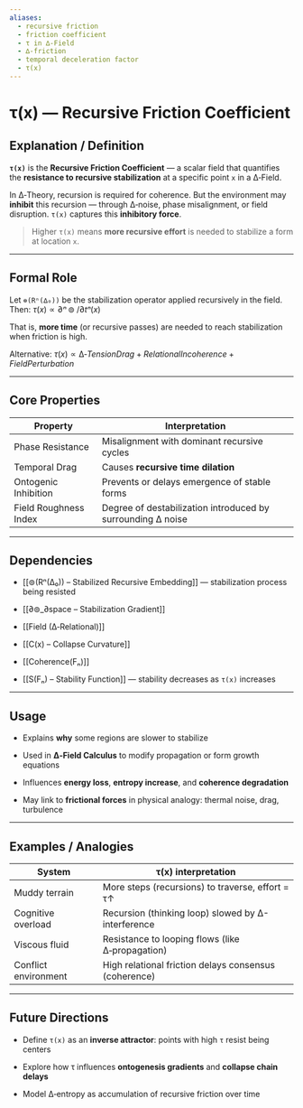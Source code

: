 ```yaml
---
aliases:
  - recursive friction
  - friction coefficient
  - τ in ∆‑Field
  - ∆‑friction
  - temporal deceleration factor
  - τ(x)
---
```



# τ(x) — Recursive Friction Coefficient

## Explanation / Definition

**`τ(x)`** is the **Recursive Friction Coefficient** — a scalar field that quantifies the **resistance to recursive stabilization** at a specific point `x` in a ∆‑Field.

In ∆‑Theory, recursion is required for coherence. But the environment may **inhibit** this recursion — through ∆‑noise, phase misalignment, or field disruption. `τ(x)` captures this **inhibitory force**.

> Higher `τ(x)` means **more recursive effort** is needed to stabilize a form at location `x`.

---

## Formal Role

Let `⊚(Rⁿ(∆₀))` be the stabilization operator applied recursively in the field. Then:
$τ(x) ∝ ∂ⁿ⊚ / ∂tⁿ (x)$

That is, **more time** (or recursive passes) are needed to reach stabilization when friction is high.

Alternative:
$τ(x) ∝ ∆‑Tension Drag + Relational Incoherence + Field Perturbation$


---

## Core Properties

|Property|Interpretation|
|---|---|
|Phase Resistance|Misalignment with dominant recursive cycles|
|Temporal Drag|Causes **recursive time dilation**|
|Ontogenic Inhibition|Prevents or delays emergence of stable forms|
|Field Roughness Index|Degree of destabilization introduced by surrounding ∆ noise|

---

## Dependencies

- [[⊚(Rⁿ(∆₀)) – Stabilized Recursive Embedding]] — stabilization process being resisted
    
- [[∂⊚_∂space – Stabilization Gradient]]
    
- [[Field (∆‑Relational)]]
    
- [[C(x) – Collapse Curvature]]
    
- [[Coherence(Fₙ)]]
    
- [[S(Fₙ) – Stability Function]] — stability decreases as `τ(x)` increases
    

---

## Usage

- Explains **why** some regions are slower to stabilize
    
- Used in **∆‑Field Calculus** to modify propagation or form growth equations
    
- Influences **energy loss**, **entropy increase**, and **coherence degradation**
    
- May link to **frictional forces** in physical analogy: thermal noise, drag, turbulence
    

---

## Examples / Analogies

|System|τ(x) interpretation|
|---|---|
|Muddy terrain|More steps (recursions) to traverse, effort = τ↑|
|Cognitive overload|Recursion (thinking loop) slowed by ∆-interference|
|Viscous fluid|Resistance to looping flows (like ∆‑propagation)|
|Conflict environment|High relational friction delays consensus (coherence)|

---

## Future Directions

- Define `τ(x)` as an **inverse attractor**: points with high `τ` resist being centers
    
- Explore how τ influences **ontogenesis gradients** and **collapse chain delays**
    
- Model ∆‑entropy as accumulation of recursive friction over time
